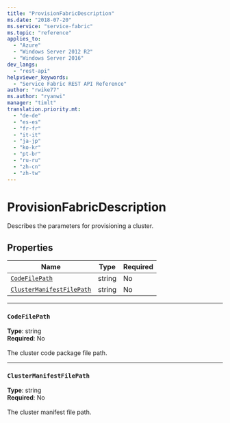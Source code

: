 ```yaml
---
title: "ProvisionFabricDescription"
ms.date: "2018-07-20"
ms.service: "service-fabric"
ms.topic: "reference"
applies_to: 
  - "Azure"
  - "Windows Server 2012 R2"
  - "Windows Server 2016"
dev_langs: 
  - "rest-api"
helpviewer_keywords: 
  - "Service Fabric REST API Reference"
author: "rwike77"
ms.author: "ryanwi"
manager: "timlt"
translation.priority.mt: 
  - "de-de"
  - "es-es"
  - "fr-fr"
  - "it-it"
  - "ja-jp"
  - "ko-kr"
  - "pt-br"
  - "ru-ru"
  - "zh-cn"
  - "zh-tw"
---
```

# ProvisionFabricDescription

Describes the parameters for provisioning a cluster.

## Properties
| Name | Type | Required |
| --- | --- | --- |
| [`CodeFilePath`](#codefilepath) | string | No |
| [`ClusterManifestFilePath`](#clustermanifestfilepath) | string | No |

____
### `CodeFilePath`
__Type__: string <br/>
__Required__: No<br/>
<br/>
The cluster code package file path.

____
### `ClusterManifestFilePath`
__Type__: string <br/>
__Required__: No<br/>
<br/>
The cluster manifest file path.
